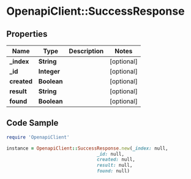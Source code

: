 # OpenapiClient::SuccessResponse

## Properties

Name | Type | Description | Notes
------------ | ------------- | ------------- | -------------
**_index** | **String** |  | [optional] 
**_id** | **Integer** |  | [optional] 
**created** | **Boolean** |  | [optional] 
**result** | **String** |  | [optional] 
**found** | **Boolean** |  | [optional] 

## Code Sample

```ruby
require 'OpenapiClient'

instance = OpenapiClient::SuccessResponse.new(_index: null,
                                 _id: null,
                                 created: null,
                                 result: null,
                                 found: null)
```



